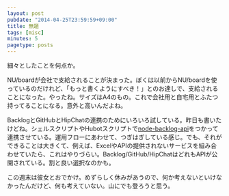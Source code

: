 ```yaml
---
layout: post
pubdate: "2014-04-25T23:59:59+09:00"
title: 無題
tags: [misc]
minutes: 5
pagetype: posts
---
```

細々としたことを何点か。

NU/boardが会社で支給されることが決まった。ぼくは以前からNU/boardを使っているのだけれど、「もっと書くようにすべき！」とのお達しで、支給されることになった。やったね。サイズはA4のもの。これで会社用と自宅用とふたつ持ってることになる。意外と高いんだよね。

BacklogとGitHubとHipChatの連携のためにいろいろ試している。昨日も書いたけどね。シェルスクリプトやHubotスクリプトで[node-backlog-api][bouzuya/node-backlog-api]をつかって連携させている。運用フローにあわせて、つぎはぎしている感じ。でも、それができることは大きくて、例えば、ExcelやAPIの提供されないサービスを組み合わせていたら、これはやりづらい。Backlog/GitHub/HipChatはどれもAPIが公開されている。割と良い選択なのかも。

この週末は彼女とおでかけ。めずらしく休みがあうので、何か考えないといけなかったんだけど、何も考えていない。山にでも登ろうと思う。

[bouzuya/node-backlog-api]: https://github.com/bouzuya/node-backlog-api
